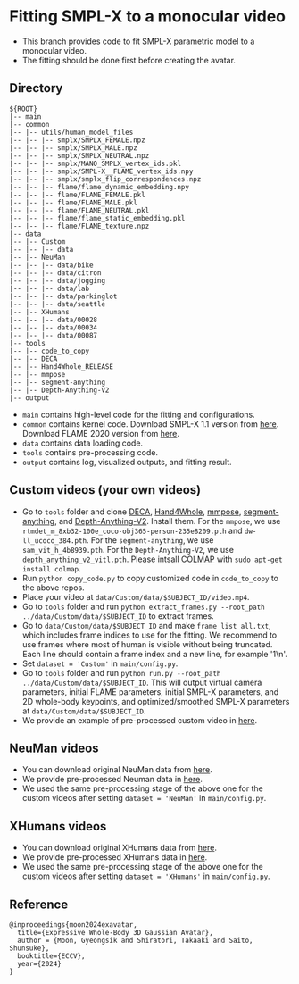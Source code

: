 # Fitting SMPL-X to a monocular video

* This branch provides code to fit SMPL-X parametric model to a monocular video.
* The fitting should be done first before creating the avatar.

## Directory
```
${ROOT}
|-- main
|-- common
|-- |-- utils/human_model_files
|-- |-- |-- smplx/SMPLX_FEMALE.npz
|-- |-- |-- smplx/SMPLX_MALE.npz
|-- |-- |-- smplx/SMPLX_NEUTRAL.npz
|-- |-- |-- smplx/MANO_SMPLX_vertex_ids.pkl
|-- |-- |-- smplx/SMPL-X__FLAME_vertex_ids.npy
|-- |-- |-- smplx/smplx_flip_correspondences.npz
|-- |-- |-- flame/flame_dynamic_embedding.npy
|-- |-- |-- flame/FLAME_FEMALE.pkl
|-- |-- |-- flame/FLAME_MALE.pkl
|-- |-- |-- flame/FLAME_NEUTRAL.pkl
|-- |-- |-- flame/flame_static_embedding.pkl
|-- |-- |-- flame/FLAME_texture.npz
|-- data
|-- |-- Custom
|-- |-- |-- data
|-- |-- NeuMan
|-- |-- |-- data/bike
|-- |-- |-- data/citron
|-- |-- |-- data/jogging
|-- |-- |-- data/lab
|-- |-- |-- data/parkinglot
|-- |-- |-- data/seattle
|-- |-- XHumans
|-- |-- |-- data/00028
|-- |-- |-- data/00034
|-- |-- |-- data/00087
|-- tools
|-- |-- code_to_copy
|-- |-- DECA
|-- |-- Hand4Whole_RELEASE
|-- |-- mmpose
|-- |-- segment-anything
|-- |-- Depth-Anything-V2
|-- output
```
* `main` contains high-level code for the fitting and configurations.
* `common` contains kernel code. Download SMPL-X 1.1 version from [here](https://smpl-x.is.tue.mpg.de/download.php). Download FLAME 2020 version from [here](https://flame.is.tue.mpg.de/download.php).
* `data` contains data loading code.
* `tools` contains pre-processing code.
* `output` contains log, visualized outputs, and fitting result.

## Custom videos (your own videos)
* Go to `tools` folder and clone [DECA](https://github.com/yfeng95/DECA), [Hand4Whole](https://github.com/mks0601/Hand4Whole_RELEASE), [mmpose](https://github.com/open-mmlab/mmpose), [segment-anything](https://github.com/facebookresearch/segment-anything), and [Depth-Anything-V2](https://github.com/DepthAnything/Depth-Anything-V2). Install them. For the `mmpose`, we use `rtmdet_m_8xb32-100e_coco-obj365-person-235e8209.pth` and `dw-ll_ucoco_384.pth`. For the `segment-anything`, we use `sam_vit_h_4b8939.pth`. For the `Depth-Anything-V2`, we use `depth_anything_v2_vitl.pth`. Please intsall [COLMAP](https://colmap.github.io/cli.html) with `sudo apt-get install colmap`.
* Run `python copy_code.py` to copy customized code in `code_to_copy` to the above repos.
* Place your video at `data/Custom/data/$SUBJECT_ID/video.mp4`.
* Go to `tools` folder and run `python extract_frames.py --root_path ../data/Custom/data/$SUBJECT_ID` to extract frames.
* Go to `data/Custom/data/$SUBJECT_ID` and make `frame_list_all.txt`, which includes frame indices to use for the fitting. We recommend to use frames where most of human is visible without being truncated. Each line should contain a frame index and a new line, for example '1\n'.
* Set `dataset = 'Custom'` in `main/config.py`.
* Go to `tools` folder and run `python run.py --root_path ../data/Custom/data/$SUBJECT_ID`. This will output virtual camera parameters, initial FLAME parameters, initial SMPL-X parameters, and 2D whole-body keypoints, and optimized/smoothed SMPL-X parameters at `data/Custom/data/$SUBJECT_ID`.
* We provide an example of pre-processed custom video in [here](https://drive.google.com/file/d/1f_SyuVosbOftTPDMYic7ySXBeLrXbMQk/view?usp=sharing).

## NeuMan videos
* You can download original NeuMan data from [here](https://github.com/apple/ml-neuman).
* We provide pre-processed Neuman data in [here](https://drive.google.com/drive/folders/15-V9EG21hT4pVhuBdHY3-lpvKjCuHbEU?usp=sharing).
* We used the same pre-processing stage of the above one for the custom videos after setting `dataset = 'NeuMan'` in `main/config.py`.

## XHumans videos
* You can download original XHumans data from [here](https://skype-line.github.io/projects/X-Avatar/).
* We provide pre-processed XHumans data in [here](https://drive.google.com/drive/folders/1TalHPkbohPoTPNawVi2gbj6M8nAyYAE9?usp=sharing).
* We used the same pre-processing stage of the above one for the custom videos after setting `dataset = 'XHumans'` in `main/config.py`.


## Reference
```
@inproceedings{moon2024exavatar,
  title={Expressive Whole-Body 3D Gaussian Avatar},
  author = {Moon, Gyeongsik and Shiratori, Takaaki and Saito, Shunsuke},  
  booktitle={ECCV},
  year={2024}
}

```
